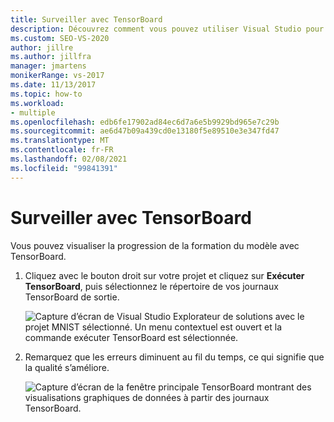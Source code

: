 ```yaml
---
title: Surveiller avec TensorBoard
description: Découvrez comment vous pouvez utiliser Visual Studio pour visualiser la progression de l’apprentissage de votre modèle avec TensorBoard.
ms.custom: SEO-VS-2020
author: jillre
ms.author: jillfra
manager: jmartens
monikerRange: vs-2017
ms.date: 11/13/2017
ms.topic: how-to
ms.workload:
- multiple
ms.openlocfilehash: edb6fe17902ad84ec6d7a6e5b9929bd965e7c29b
ms.sourcegitcommit: ae6d47b09a439cd0e13180f5e89510e3e347fd47
ms.translationtype: MT
ms.contentlocale: fr-FR
ms.lasthandoff: 02/08/2021
ms.locfileid: "99841391"
---
```

# <a name="monitor-with-tensorboard"></a>Surveiller avec TensorBoard

Vous pouvez visualiser la progression de la formation du modèle avec TensorBoard.

1. Cliquez avec le bouton droit sur votre projet et cliquez sur **Exécuter TensorBoard**, puis sélectionnez le répertoire de vos journaux TensorBoard de sortie.

    ![Capture d’écran de Visual Studio Explorateur de solutions avec le projet MNIST sélectionné. Un menu contextuel est ouvert et la commande exécuter TensorBoard est sélectionnée.](media/monitor-tensorboard/run-tensorboard.png)

2. Remarquez que les erreurs diminuent au fil du temps, ce qui signifie que la qualité s’améliore.

    ![Capture d’écran de la fenêtre principale TensorBoard montrant des visualisations graphiques de données à partir des journaux TensorBoard.](media/monitor-tensorboard/tensorboard.png)
